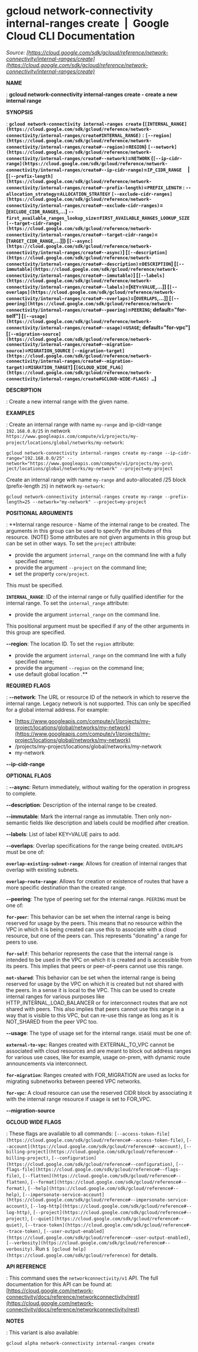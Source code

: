 # gcloud network-connectivity internal-ranges create  |  Google Cloud CLI Documentation

*Source: [https://cloud.google.com/sdk/gcloud/reference/network-connectivity/internal-ranges/create](https://cloud.google.com/sdk/gcloud/reference/network-connectivity/internal-ranges/create)*

**NAME**

: **gcloud network-connectivity internal-ranges create - create a new internal range**

**SYNOPSIS**

: **`gcloud network-connectivity internal-ranges create` (`[INTERNAL_RANGE](https://cloud.google.com/sdk/gcloud/reference/network-connectivity/internal-ranges/create#INTERNAL_RANGE)` : `[--region](https://cloud.google.com/sdk/gcloud/reference/network-connectivity/internal-ranges/create#--region)`=`REGION`) `[--network](https://cloud.google.com/sdk/gcloud/reference/network-connectivity/internal-ranges/create#--network)`=`NETWORK` (`[--ip-cidr-range](https://cloud.google.com/sdk/gcloud/reference/network-connectivity/internal-ranges/create#--ip-cidr-range)`=`IP_CIDR_RANGE`     | [`[--prefix-length](https://cloud.google.com/sdk/gcloud/reference/network-connectivity/internal-ranges/create#--prefix-length)`=`PREFIX_LENGTH` : `--allocation_strategy`=`ALLOCATION_STRATEGY` `[--exclude-cidr-ranges](https://cloud.google.com/sdk/gcloud/reference/network-connectivity/internal-ranges/create#--exclude-cidr-ranges)`=[`EXCLUDE_CIDR_RANGES`,…] `--first_available_ranges_lookup_size`=`FIRST_AVAILABLE_RANGES_LOOKUP_SIZE` `[--target-cidr-range](https://cloud.google.com/sdk/gcloud/reference/network-connectivity/internal-ranges/create#--target-cidr-range)`=[`TARGET_CIDR_RANGE`,…]]) [`[--async](https://cloud.google.com/sdk/gcloud/reference/network-connectivity/internal-ranges/create#--async)`] [`[--description](https://cloud.google.com/sdk/gcloud/reference/network-connectivity/internal-ranges/create#--description)`=`DESCRIPTION`] [`[--immutable](https://cloud.google.com/sdk/gcloud/reference/network-connectivity/internal-ranges/create#--immutable)`] [`[--labels](https://cloud.google.com/sdk/gcloud/reference/network-connectivity/internal-ranges/create#--labels)`=[`KEY`=`VALUE`,…]] [`[--overlaps](https://cloud.google.com/sdk/gcloud/reference/network-connectivity/internal-ranges/create#--overlaps)`=[`OVERLAPS`,…]] [`[--peering](https://cloud.google.com/sdk/gcloud/reference/network-connectivity/internal-ranges/create#--peering)`=`PEERING`; default="for-self"] [`[--usage](https://cloud.google.com/sdk/gcloud/reference/network-connectivity/internal-ranges/create#--usage)`=`USAGE`; default="for-vpc"] [`[--migration-source](https://cloud.google.com/sdk/gcloud/reference/network-connectivity/internal-ranges/create#--migration-source)`=`MIGRATION_SOURCE` `[--migration-target](https://cloud.google.com/sdk/gcloud/reference/network-connectivity/internal-ranges/create#--migration-target)`=`MIGRATION_TARGET`] [`[GCLOUD_WIDE_FLAG](https://cloud.google.com/sdk/gcloud/reference/network-connectivity/internal-ranges/create#GCLOUD-WIDE-FLAGS) …`]**

**DESCRIPTION**

: Create a new internal range with the given name.

**EXAMPLES**

: Create an internal range with name ``my-range``
and ip-cidr-range ``192.168.0.0/25`` in network
``https://www.googleapis.com/compute/v1/projects/my-project/locations/global/networks/my-network``:

```
gcloud network-connectivity internal-ranges create my-range --ip-cidr-range="192.168.0.0/25" --network="https://www.googleapis.com/compute/v1/projects/my-pro\
ject/locations/global/networks/my-network" --project=my-project
```

Create an internal range with name ``my-range``
and auto-allocated /25 block (prefix-length
``25``) in network
``my-network``:

```
gcloud network-connectivity internal-ranges create my-range --prefix-length=25 --network="my-network" --project=my-project
```

**POSITIONAL ARGUMENTS**

: **Internal range resource - Name of the internal range to be created. The
arguments in this group can be used to specify the attributes of this resource.
(NOTE) Some attributes are not given arguments in this group but can be set in
other ways.
To set the `project` attribute:

- provide the argument `internal_range` on the command line with a
fully specified name;
- provide the argument `--project` on the command line;
- set the property `core/project`.

This must be specified.

**`INTERNAL_RANGE`**:
ID of the internal range or fully qualified identifier for the internal range.
To set the `internal_range` attribute:

- provide the argument `internal_range` on the command line.

This positional argument must be specified if any of the other arguments in this
group are specified.

**--region**:
The location ID.
To set the `region` attribute:

- provide the argument `internal_range` on the command line with a
fully specified name;
- provide the argument `--region` on the command line;
- use default global location .**

**REQUIRED FLAGS**

: **--network**:
The URL or resource ID of the network in which to reserve the internal range.
Legacy network is not supported. This can only be specified for a global
internal address.
For example:

- [https://www.googleapis.com/compute/v1/projects/my-project/locations/global/networks/my-network](https://www.googleapis.com/compute/v1/projects/my-project/locations/global/networks/my-network)
- /projects/my-project/locations/global/networks/my-network
- my-network

**--ip-cidr-range**

**OPTIONAL FLAGS**

: **--async**:
Return immediately, without waiting for the operation in progress to complete.

**--description**:
Description of the internal range to be created.

**--immutable**:
Mark the internal range as immutable. Then only non-semantic fields like
description and labels could be modified after creation.

**--labels**:
List of label KEY=VALUE pairs to add.

**--overlaps**:
Overlap specifications for the range being created.
`OVERLAPS` must be one of:

**`overlap-existing-subnet-range`**:
Allows for creation of internal ranges that overlap with existing subnets.

**`overlap-route-range`**:
Allows for creation or existence of routes that have a more specific destination
than the created range.

**--peering**:
The type of peering set for the internal range. `PEERING`
must be one of:

**`for-peer`**:
This behavior can be set when the internal range is being reserved for usage by
the peers. This means that no resource within the VPC in which it is being
created can use this to associate with a cloud resource, but one of the peers
can. This represents "donating" a range for peers to use.

**`for-self`**:
This beharior represents the case that the internal range is intended to be used
in the VPC on which it is created and is accessible from its peers. This implies
that peers or peer-of-peers cannot use this range.

**`not-shared`**:
This behavior can be set when the internal range is being reserved for usage by
the VPC on which it is created but not shared with the peers. In a sense it is
local to the VPC. This can be used to create internal ranges for various
purposes like HTTP_INTERNAL_LOAD_BALANCER or for interconnect routes that are
not shared with peers. This also implies that peers cannot use this range in a
way that is visible to this VPC, but can re-use this range as long as it is
NOT_SHARED from the peer VPC too.

**--usage**:
The type of usage set for the internal range. `USAGE` must
be one of:

**`external-to-vpc`**:
Ranges created with EXTERNAL_TO_VPC cannot be associated with cloud resources
and are meant to block out address ranges for various use cases, like for
example, usage on-prem, with dynamic route announcements via interconnect.

**`for-migration`**:
Ranges created with FOR_MIGRATION are used as locks for migrating subnetworks
between peered VPC networks.

**`for-vpc`**:
A cloud resource can use the reserved CIDR block by associating it with the
internal range resource if usage is set to FOR_VPC.

**--migration-source**

**GCLOUD WIDE FLAGS**

: These flags are available to all commands: `[--access-token-file](https://cloud.google.com/sdk/gcloud/reference#--access-token-file)`,
`[--account](https://cloud.google.com/sdk/gcloud/reference#--account)`, `[--billing-project](https://cloud.google.com/sdk/gcloud/reference#--billing-project)`,
`[--configuration](https://cloud.google.com/sdk/gcloud/reference#--configuration)`,
`[--flags-file](https://cloud.google.com/sdk/gcloud/reference#--flags-file)`,
`[--flatten](https://cloud.google.com/sdk/gcloud/reference#--flatten)`, `[--format](https://cloud.google.com/sdk/gcloud/reference#--format)`, `[--help](https://cloud.google.com/sdk/gcloud/reference#--help)`, `[--impersonate-service-account](https://cloud.google.com/sdk/gcloud/reference#--impersonate-service-account)`,
`[--log-http](https://cloud.google.com/sdk/gcloud/reference#--log-http)`,
`[--project](https://cloud.google.com/sdk/gcloud/reference#--project)`, `[--quiet](https://cloud.google.com/sdk/gcloud/reference#--quiet)`, `[--trace-token](https://cloud.google.com/sdk/gcloud/reference#--trace-token)`, `[--user-output-enabled](https://cloud.google.com/sdk/gcloud/reference#--user-output-enabled)`,
`[--verbosity](https://cloud.google.com/sdk/gcloud/reference#--verbosity)`.
Run `$ [gcloud help](https://cloud.google.com/sdk/gcloud/reference)` for details.

**API REFERENCE**

: This command uses the `networkconnectivity/v1` API. The full
documentation for this API can be found at: [https://cloud.google.com/network-connectivity/docs/reference/networkconnectivity/rest](https://cloud.google.com/network-connectivity/docs/reference/networkconnectivity/rest)

**NOTES**

: This variant is also available:

```
gcloud alpha network-connectivity internal-ranges create
```